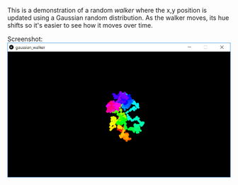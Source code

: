 This is a demonstration of a random *walker* where the x,y position is updated using a Gaussian random distribution. As the walker moves, its hue shifts so it's easier to see how it moves over time.

Screenshot:  
![screenshot](gaussian_walker.png)